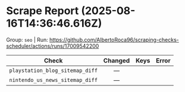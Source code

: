 # Scrape Report (2025-08-16T14:36:46.616Z)

Group: `seo`  |  Run: https://github.com/AlbertoRoca96/scraping-checks-scheduler/actions/runs/17009542200

| Check | Changed | Keys | Error |
|---|:---:|:--|:--|
| `playstation_blog_sitemap_diff` | — |  |  |
| `nintendo_us_news_sitemap_diff` | — |  |  |
